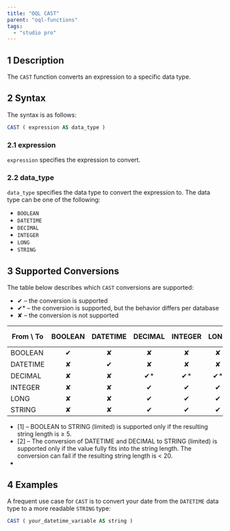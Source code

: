 ```yaml
---
title: "OQL CAST"
parent: "oql-functions"
tags:
  - "studio pro"
---
```


## 1 Description

The `CAST` function converts an expression to a specific data type.

## 2 Syntax

The syntax is as follows:

```sql
CAST ( expression AS data_type )
```

### 2.1 expression

`expression` specifies the expression to convert.

### 2.2 data_type

`data_type` specifies the data type to convert the expression to. The data type can be one of the following:

* `BOOLEAN`
* `DATETIME`
* `DECIMAL`
* `INTEGER`
* `LONG`
* `STRING`

## 3 Supported Conversions

The table below describes which `CAST` conversions are supported:

* ✔ – the conversion is supported
* ✔* – the conversion is supported, but the behavior differs per database
* ✘ – the conversion is not supported

| From \ To | BOOLEAN | DATETIME | DECIMAL | INTEGER | LONG | STRING (unlimited) |       STRING (limited)        |
| ---------- |:-------:|:--------:|:-------:|:-------:|:----:|:------------------:|:-----------------------------:|
| BOOLEAN    |    ✔    |    ✘     |    ✘    |    ✘    |  ✘   |         ✔*         | ✔*<sup><small>1</small></sup> |
| DATETIME   |    ✘    |    ✔     |    ✘    |    ✘    |  ✘   |         ✔*         | ✔*<sup><small>2</small></sup> |
| DECIMAL    |    ✘    |    ✘     |   ✔*    |   ✔*    |  ✔*  |         ✔*         | ✔*<sup><small>2</small></sup> |
| INTEGER    |    ✘    |    ✘     |    ✔    |    ✔    |  ✔   |         ✔          |               ✔               |
| LONG       |    ✘    |    ✘     |    ✔    |    ✔    |  ✔   |         ✔          |               ✔               |
| STRING     |    ✘    |    ✘     |    ✔    |    ✔    |  ✔   |         ✔          |               ✔               |
* [1] – BOOLEAN to STRING (limited) is supported only if the resulting string length is ≥ 5.
* [2] – The conversion of DATETIME and DECIMAL to STRING (limited) is supported only if the value fully fits into the string length. The conversion can fail if the resulting string length is < 20.
*

## 4 Examples

A frequent use case for `CAST` is to convert your date from the `DATETIME` data type to a more readable `STRING` type:

```sql
CAST ( your_datetime_variable AS string )
```
